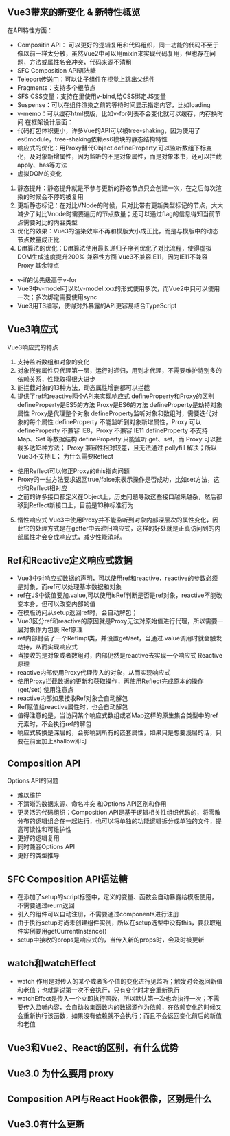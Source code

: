 ## Vue3带来的新变化 & 新特性概览
在API特性方面：
- Compositin API： 可以更好的逻辑复用和代码组织，同一功能的代码不至于像以前一样太分散，虽然Vue2中可以用mixin来实现代码复用，但也存在问题，方法或属性名会冲突，代码来源不清粗
- SFC Composition API语法糖
- Teleport传送门：可以让子组件在视觉上跳出父组件
- Fragments：支持多个根节点
- SFS CSS变量：支持在<style></style>里使用v-bind,给CSS绑定JS变量
- Suspense：可以在组件渲染之前的等待时间显示指定内容，比如loading
- v-memo：可以缓存html模版，比如v-for列表不会变化就可以缓存，内存换时间
在框架设计层面：
- 代码打包体积更小，许多Vue的API可以被tree-shaking，因为使用了es6module，tree-shaking依赖es6模块的静态结构特性
- 响应式的优化：用Proxy替代Object.defineProperty,可以监听数组下标变化，及对象新增属性，因为监听的不是对象属性，而是对象本书，还可以拦截apply、has等方法
- 虚拟DOM的变化
1. 静态提升：静态提升就是不参与更新的静态节点只会创建一次，在之后每次渲染的时候会不停的被复用
2. 更新静态标记：在对比VNode的时候，只对比带有更新类型标记的节点，大大减少了对比Vnode时需要遍历的节点数量；还可以通过flag的信息得知当前节点需要对比的内容类型
3. 优化的效果：Vue3的渲染效率不再和模版大小成正比，而是与模版中的动态节点数量成正比
4. Diff算法的优化：Diff算法使用最长递归子序列优化了对比流程，使得虚拟DOM生成速度提升200%
兼容性方面
Vue3不兼容IE11，因为IE11不兼容Proxy
其余特点
- v-if的优先级高于v-for
- Vue3中v-model可以以v-model:xxx的形式使用多次，而Vue2中只可以使用一次；多次绑定需要使用sync
- Vue3用TS编写，使得对外暴露的API更容易结合TypeScript
## Vue3响应式
Vue3响应式的特点
1. 支持监听数组和对象的变化
2. 对象嵌套属性只代理第一层，运行时递归，用到才代理，不需要维护特别多的依赖关系，性能取得很大进步
3. 能拦截对象的13种方法，动态属性增删都可以拦截
4. 提供了ref和reactive两个API来实现响应式
defineProperty和Proxy的区别
defineProperty是ES5的方法 Proxy是ES6的方法
defineProperty是劫持对象属性 Proxy是代理整个对象
defineProperty监听对象和数组时，需要迭代对象的每个属性
defineProperty 不能监听到对象新增属性，Proxy 可以
defineProperty 不兼容 IE8，Proxy 不兼容 IE11
defineProperty 不支持 Map、Set 等数据结构
defineProperty 只能监听 get、set，而 Proxy 可以拦截多达13种方法；
Proxy 兼容性相对较差，且无法通过 pollyfill 解决；所以Vue3不支持IE；
为什么需要Reflect
- 使用Reflect可以修正Proxy的this指向问题
- Proxy的一些方法要求返回true/false来表示操作是否成功，比如set方法，这也和Reflect相对应
- 之前的许多接口都定义在Object上，历史问题导致这些接口越来越杂，然后都移到Reflect新接口上，目前是13种标准行为
5. 惰性响应式
Vue3中使用Proxy并不能监听到对象内部深层次的属性变化，因此它的处理方式是在getter中去递归响应式，这样的好处就是正真访问到的内部属性才会变成响应式，减少性能消耗。
## Ref和Reactive定义响应式数据
- Vue3中对响应式数据的声明，可以使用ref和reactive，reactive的参数必须是对象，而ref可以处理基本数据和对象
- ref在JS中读值要加.value,可以使用isRef判断是否是ref对象，reactive不能改变本身，但可以改变内部的值
- 在模版访问从setup返回ref时，会自动解包；
- Vue3区分ref和reactive的原因就是Proxy无法对原始值进行代理，所以需要一层对象作为包裹
Ref原理
- ref内部封装了一个RefImpl类，并设置get/set，当通过.value调用时就会触发劫持，从而实现响应式
- 当接收的是对象或者数组时，内部仍然是reactive去实现一个响应式
Reactive原理
- reactive内部使用Proxy代理传入的对象，从而实现响应式
- 使用Proxy拦截数据的更新和获取操作，再使用Reflect完成原本的操作(get/set)
使用注意点
- reactive内部如果接收Ref对象会自动解包
- Ref赋值给reactive属性时，也会自动解包
- 值得注意的是，当访问某个响应式数组或者Map这样的原生集合类型中的ref元素时，不会执行ref的解包
- 响应式转换是深层的，会影响到所有的嵌套属性，如果只是想要浅层的话，只要在前面加上shallow即可
## Composition API
Options API的问题
- 难以维护
- 不清晰的数据来源、命名冲突
和Options API区别和作用
- 更灵活的代码组织：Composition API是基于逻辑相关性组织代码的，将零散分布的逻辑组合在一起进行，也可以将单独的功能逻辑拆分成单独的文件，提高可读性和可维护性
- 更好的逻辑复用
- 同时兼容Options API
- 更好的类型推导
## SFC Composition API语法糖
- 在添加了setup的script标签中，定义的变量、函数会自动暴露给模版使用，不需要通过reurn返回
- 引入的组件可以自动注册，不需要通过components进行注册
- 由于执行setup时尚未创建组件实例，所以在setup选型中没有this，要获取组件实例要用getCurrentInstance()
- setup中接收的props是响应式的，当传入新的props时，会及时被更新
## watch和watchEffect
- watch 作用是对传入的某个或者多个值的变化进行见监听；触发时会返回新值和老值；也就是说第一次不会执行，只有变化时才会重新执行
- watchEffect是传入一个立即执行函数，所以默认第一次也会执行一次；不需要传入监听内容，会自动收集函数内的数据源作为依赖，在依赖变化的时候又会重新执行该函数，如果没有依赖就不会执行；而且不会返回变化前后的新值和老值
## Vue3和Vue2、React的区别，有什么优势

## Vue3.0 为什么要用 proxy

## Composition API与React Hook很像，区别是什么

## Vue3.0有什么更新